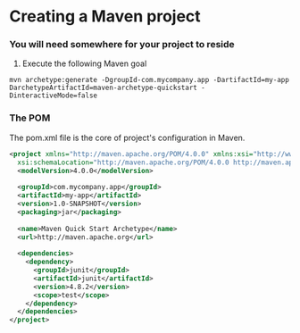 # Creating a Maven project

### You will need somewhere for your project to reside

1. Execute the following Maven goal

```
mvn archetype:generate -DgroupId-com.mycompany.app -DartifactId=my-app DarchetypeArtifactId=maven-archetype-quickstart -DinteractiveMode=false
```

### The POM

The pom.xml file is the core of project's configuration in Maven.

```xml
<project xmlns="http://maven.apache.org/POM/4.0.0" xmlns:xsi="http://www.w3.org/2001/XMLSchema-instance"
  xsi:schemaLocation="http://maven.apache.org/POM/4.0.0 http://maven.apache.org/xsd/maven-4.0.0.xsd">
  <modelVersion>4.0.0</modelVersion>
 
  <groupId>com.mycompany.app</groupId>
  <artifactId>my-app</artifactId>
  <version>1.0-SNAPSHOT</version>
  <packaging>jar</packaging>
 
  <name>Maven Quick Start Archetype</name>
  <url>http://maven.apache.org</url>
 
  <dependencies>
    <dependency>
      <groupId>junit</groupId>
      <artifactId>junit</artifactId>
      <version>4.8.2</version>
      <scope>test</scope>
    </dependency>
  </dependencies>
</project>
```

